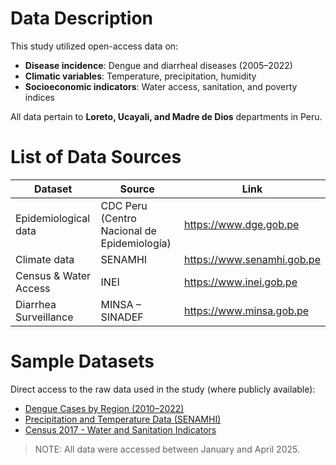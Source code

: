 # Data Description

This study utilized open-access data on:

- **Disease incidence**: Dengue and diarrheal diseases (2005–2022)
- **Climatic variables**: Temperature, precipitation, humidity
- **Socioeconomic indicators**: Water access, sanitation, and poverty indices

All data pertain to **Loreto, Ucayali, and Madre de Dios** departments in Peru.

# List of Data Sources

| Dataset | Source | Link |
|--------|--------|------|
| Epidemiological data | CDC Peru (Centro Nacional de Epidemiología) | https://www.dge.gob.pe |
| Climate data | SENAMHI | https://www.senamhi.gob.pe |
| Census & Water Access | INEI | https://www.inei.gob.pe |
| Diarrhea Surveillance | MINSA – SINADEF | https://www.minsa.gob.pe |

# Sample Datasets

Direct access to the raw data used in the study (where publicly available):

- [Dengue Cases by Region (2010–2022)](https://www.dge.gob.pe/portal/index.php?option=com_content&view=article&id=36&Itemid=122)
- [Precipitation and Temperature Data (SENAMHI)](https://www.senamhi.gob.pe/mapas/)
- [Census 2017 - Water and Sanitation Indicators](https://www.inei.gob.pe/media/MenuRecursivo/publicaciones_digitales/Est/Lib1534/index.html)

> NOTE: All data were accessed between January and April 2025.
